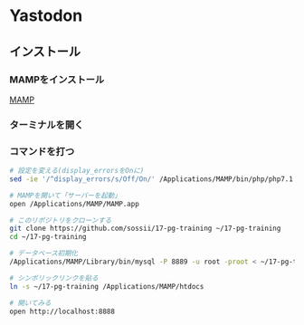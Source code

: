 # Yastodon

## インストール

### MAMPをインストール

[MAMP](https://www.mamp.info/en/)

### ターミナルを開く

### コマンドを打つ

```sh
# 設定を変える(display_errorsをOnに)
sed -ie '/^display_errors/s/Off/On/' /Applications/MAMP/bin/php/php7.1.1/conf/php.ini

# MAMPを開いて「サーバーを起動」
open /Applications/MAMP/MAMP.app

# このリポジトリをクローンする
git clone https://github.com/sossii/17-pg-training ~/17-pg-training
cd ~/17-pg-training

# データベース初期化
/Applications/MAMP/Library/bin/mysql -P 8889 -u root -proot < ~/17-pg-training/init.sql

# シンボリックリンクを貼る
ln -s ~/17-pg-training /Applications/MAMP/htdocs

# 開いてみる
open http://localhost:8888
```
